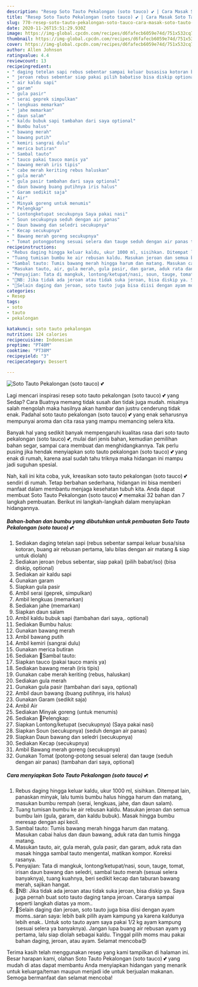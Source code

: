 ```yaml
---
description: "Resep Soto Tauto Pekalongan (soto tauco) 💕 | Cara Masak Soto Tauto Pekalongan (soto tauco) 💕 Yang Menggugah Selera"
title: "Resep Soto Tauto Pekalongan (soto tauco) 💕 | Cara Masak Soto Tauto Pekalongan (soto tauco) 💕 Yang Menggugah Selera"
slug: 770-resep-soto-tauto-pekalongan-soto-tauco-cara-masak-soto-tauto-pekalongan-soto-tauco-yang-menggugah-selera
date: 2020-11-26T15:51:29.930Z
image: https://img-global.cpcdn.com/recipes/d6fafecb6059e74d/751x532cq70/soto-tauto-pekalongan-soto-tauco-💕-foto-resep-utama.jpg
thumbnail: https://img-global.cpcdn.com/recipes/d6fafecb6059e74d/751x532cq70/soto-tauto-pekalongan-soto-tauco-💕-foto-resep-utama.jpg
cover: https://img-global.cpcdn.com/recipes/d6fafecb6059e74d/751x532cq70/soto-tauto-pekalongan-soto-tauco-💕-foto-resep-utama.jpg
author: Allen Johnson
ratingvalue: 4.4
reviewcount: 13
recipeingredient:
- " daging tetelan sapi rebus sebentar sampai keluar busasisa kotoran buang air rebusan pertama lalu bilas dengan air matang  siap untuk diolah"
- " jeroan rebus sebentar siap pakai pilih babatiso bisa diskip optional"
- " air kaldu sapi"
- " garam"
- " gula pasir"
- " serai geprek simpulkan"
- " lengkuas memarkan"
- " jahe memarkan"
- " daun salam"
- " kaldu bubuk sapi tambahan dari saya optional"
- " Bumbu halus"
- " bawang merah"
- " bawang putih"
- " kemiri sangrai dulu"
- " merica butiran"
- " Sambal tauto"
- " tauco pakai tauco manis ya"
- " bawang merah iris tipis"
- " cabe merah keriting rebus haluskan"
- " gula merah"
- " gula pasir tambahan dari saya optional"
- " daun bawang buang putihnya iris halus"
- " Garam sedikit saja"
- " Air"
- " Minyak goreng untuk menumis"
- " Pelengkap"
- " Lontongketupat secukupnya Saya pakai nasi"
- " Soun secukupnya seduh dengan air panas"
- " Daun bawang dan seledri secukupnya"
- " Kecap secukupnya"
- " Bawang merah goreng secukupnya"
- " Tomat potongpotong sesuai selera dan tauge seduh dengan air panas tambahan dari saya optional"
recipeinstructions:
- "Rebus daging hingga keluar kaldu, ukur 1000 ml, sisihkan. Ditempat lain, panaskan minyak, lalu tumis bumbu halus hingga harum dan matang, masukan bumbu rempah (serai, lengkuas, jahe, dan daun salam)."
- "Tuang tumisan bumbu ke air rebusan kaldu. Masukan jeroan dan semua bumbu lain (gula, garam, dan kaldu bubuk). Masak hingga bumbu meresap dengan api kecil."
- "Sambal tauto: Tumis bawang merah hingga harum dan matang. Masukan cabai halus dan daun bawang, aduk rata dan tumis hingga matang."
- "Masukan tauto, air, gula merah, gula pasir, dan garam, aduk rata dan masak hingga sambal tauto mengental, matikan kompor. Koreksi rasanya."
- "Penyajian: Tata di mangkuk, lontong/ketupat/nasi, soun, tauge, tomat, irisan daun bawang dan seledri, sambal tauto merah (sesuai selera banyaknya), tuang kuahnya, beri sedikit kecap dan taburan bawang merah, sajikan hangat."
- "💞NB: Jika tidak ada jeroan atau tidak suka jeroan, bisa diskip ya. Saya juga pernah buat soto tauto daging tanpa jeroan. Caranya sampai seperti langkah diatas ya mom.."
- "💞Selain daging dan jeroan, soto tauto juga bisa diisi dengan ayam moms..saran saya: lebih baik pilih ayam kampung ya karena kaldunya lebih enak.. Untuk soto tauto ayam saya pakai 1/2 kg ayam kampung (sesuai selera ya banyaknya). Jangan lupa buang air rebusan ayam yg pertama, lalu siap diolah sebagai kaldu. Tinggal pilih moms mau pakai bahan daging, jeroan, atau ayam. Selamat mencoba😍"
categories:
- Resep
tags:
- soto
- tauto
- pekalongan

katakunci: soto tauto pekalongan 
nutrition: 124 calories
recipecuisine: Indonesian
preptime: "PT40M"
cooktime: "PT38M"
recipeyield: "3"
recipecategory: Dessert

---
```



![Soto Tauto Pekalongan (soto tauco) 💕](https://img-global.cpcdn.com/recipes/d6fafecb6059e74d/751x532cq70/soto-tauto-pekalongan-soto-tauco-💕-foto-resep-utama.jpg)

Lagi mencari inspirasi resep soto tauto pekalongan (soto tauco) 💕 yang Sedap? Cara Buatnya memang tidak susah dan tidak juga mudah. misalnya salah mengolah maka hasilnya akan hambar dan justru cenderung tidak enak. Padahal soto tauto pekalongan (soto tauco) 💕 yang enak seharusnya mempunyai aroma dan cita rasa yang mampu memancing selera kita.

Banyak hal yang sedikit banyak mempengaruhi kualitas rasa dari soto tauto pekalongan (soto tauco) 💕, mulai dari jenis bahan, kemudian pemilihan bahan segar, sampai cara membuat dan menghidangkannya. Tak perlu pusing jika hendak menyiapkan soto tauto pekalongan (soto tauco) 💕 yang enak di rumah, karena asal sudah tahu triknya maka hidangan ini mampu jadi suguhan spesial.




Nah, kali ini kita coba, yuk, kreasikan soto tauto pekalongan (soto tauco) 💕 sendiri di rumah. Tetap berbahan sederhana, hidangan ini bisa memberi manfaat dalam membantu menjaga kesehatan tubuh kita. Anda dapat membuat Soto Tauto Pekalongan (soto tauco) 💕 memakai 32 bahan dan 7 langkah pembuatan. Berikut ini langkah-langkah dalam menyiapkan hidangannya.

<!--inarticleads1-->

##### Bahan-bahan dan bumbu yang dibutuhkan untuk pembuatan Soto Tauto Pekalongan (soto tauco) 💕:

1. Sediakan  daging tetelan sapi (rebus sebentar sampai keluar busa/sisa kotoran, buang air rebusan pertama, lalu bilas dengan air matang &amp; siap untuk diolah)
1. Sediakan  jeroan (rebus sebentar, siap pakai) (pilih babat/iso) (bisa diskip, optional)
1. Sediakan  air kaldu sapi
1. Gunakan  garam
1. Siapkan  gula pasir
1. Ambil  serai (geprek, simpulkan)
1. Ambil  lengkuas (memarkan)
1. Sediakan  jahe (memarkan)
1. Siapkan  daun salam
1. Ambil  kaldu bubuk sapi (tambahan dari saya,. optional)
1. Sediakan  Bumbu halus:
1. Gunakan  bawang merah
1. Ambil  bawang putih
1. Ambil  kemiri (sangrai dulu)
1. Gunakan  merica butiran
1. Sediakan  💞Sambal tauto:
1. Siapkan  tauco (pakai tauco manis ya)
1. Sediakan  bawang merah (iris tipis)
1. Gunakan  cabe merah keriting (rebus, haluskan)
1. Sediakan  gula merah
1. Gunakan  gula pasir (tambahan dari saya, optional)
1. Ambil  daun bawang (buang putihnya, iris halus)
1. Gunakan  Garam (sedikit saja)
1. Ambil  Air
1. Sediakan  Minyak goreng (untuk menumis)
1. Sediakan  💞Pelengkap:
1. Siapkan  Lontong/ketupat (secukupnya) (Saya pakai nasi)
1. Siapkan  Soun (secukupnya) (seduh dengan air panas)
1. Siapkan  Daun bawang dan seledri (secukupnya)
1. Sediakan  Kecap (secukupnya)
1. Ambil  Bawang merah goreng (secukupnya)
1. Gunakan  Tomat (potong-potong sesuai selera) dan tauge (seduh dengan air panas) (tambahan dari saya, optional)




<!--inarticleads2-->

##### Cara menyiapkan Soto Tauto Pekalongan (soto tauco) 💕:

1. Rebus daging hingga keluar kaldu, ukur 1000 ml, sisihkan. Ditempat lain, panaskan minyak, lalu tumis bumbu halus hingga harum dan matang, masukan bumbu rempah (serai, lengkuas, jahe, dan daun salam).
1. Tuang tumisan bumbu ke air rebusan kaldu. Masukan jeroan dan semua bumbu lain (gula, garam, dan kaldu bubuk). Masak hingga bumbu meresap dengan api kecil.
1. Sambal tauto: Tumis bawang merah hingga harum dan matang. Masukan cabai halus dan daun bawang, aduk rata dan tumis hingga matang.
1. Masukan tauto, air, gula merah, gula pasir, dan garam, aduk rata dan masak hingga sambal tauto mengental, matikan kompor. Koreksi rasanya.
1. Penyajian: Tata di mangkuk, lontong/ketupat/nasi, soun, tauge, tomat, irisan daun bawang dan seledri, sambal tauto merah (sesuai selera banyaknya), tuang kuahnya, beri sedikit kecap dan taburan bawang merah, sajikan hangat.
1. 💞NB: Jika tidak ada jeroan atau tidak suka jeroan, bisa diskip ya. Saya juga pernah buat soto tauto daging tanpa jeroan. Caranya sampai seperti langkah diatas ya mom..
1. 💞Selain daging dan jeroan, soto tauto juga bisa diisi dengan ayam moms..saran saya: lebih baik pilih ayam kampung ya karena kaldunya lebih enak.. Untuk soto tauto ayam saya pakai 1/2 kg ayam kampung (sesuai selera ya banyaknya). Jangan lupa buang air rebusan ayam yg pertama, lalu siap diolah sebagai kaldu. Tinggal pilih moms mau pakai bahan daging, jeroan, atau ayam. Selamat mencoba😍




Terima kasih telah menggunakan resep yang kami tampilkan di halaman ini. Besar harapan kami, olahan Soto Tauto Pekalongan (soto tauco) 💕 yang mudah di atas dapat membantu Anda menyiapkan hidangan yang menarik untuk keluarga/teman maupun menjadi ide untuk berjualan makanan. Semoga bermanfaat dan selamat mencoba!
